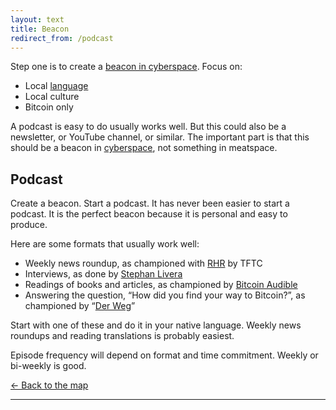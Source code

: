 ```yaml
---
layout: text 
title: Beacon
redirect_from: /podcast
---
```


Step one is to create a [beacon in cyberspace](/cyberspace). Focus on:

- Local [language](/language)
- Local culture
- Bitcoin only

A podcast is easy to do usually works well. But this could also be a newsletter, or YouTube channel, or similar. The important part is that this should be a beacon in [cyberspace](/cyberspace), not something in meatspace.

## Podcast

Create a beacon. Start a podcast. It has never been easier to start a podcast.
It is the perfect beacon because it is personal and easy to produce. 

Here are some formats that usually work well:

* Weekly news roundup, as championed with [RHR] by TFTC
* Interviews, as done by [Stephan Livera][SLP]
* Readings of books and articles, as championed by [Bitcoin Audible][BA]
* Answering the question, “How did you find your way to Bitcoin?”, as championed by “[Der Weg][DW]”

[RHR]: https://tftc.io/podcasts/
[SLP]: https://stephanlivera.com/ 
[BA]: https://bitcoinaudible.com/
[DW]: https://einundzwanzig.space/podcast/der-weg/

Start with one of these and do it in your native language. Weekly news roundups and reading translations is probably easiest. 

Episode frequency will depend on format and time commitment. Weekly or bi-weekly is good.

[← Back to the map](/)

---
